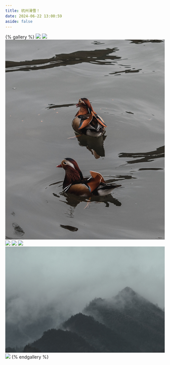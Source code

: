 ```yaml
---
title: 杭州滑雪！
date: 2024-06-22 13:00:59
aside: false
---
```


{% gallery %}
![](DSC04997.jpg)
![](DSC05007.jpg)
![](DSC05031.jpg)
![](DSC05066.jpg)
![](DSC05082.jpg)
![](DSC05097.jpg)
![](DSC05100.jpg)
![](DSC05108.jpg)
{% endgallery %}